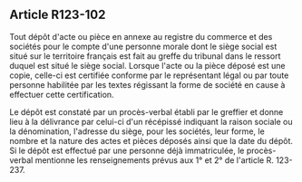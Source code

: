 Article R123-102
----
Tout dépôt d'acte ou pièce en annexe au registre du commerce et des sociétés
pour le compte d'une personne morale dont le siège social est situé sur le
territoire français est fait au greffe du tribunal dans le ressort duquel est
situé le siège social. Lorsque l'acte ou la pièce déposé est une copie, celle-ci
est certifiée conforme par le représentant légal ou par toute personne habilitée
par les textes régissant la forme de société en cause à effectuer cette
certification.

Le dépôt est constaté par un procès-verbal établi par le greffier et donne lieu
à la délivrance par celui-ci d'un récépissé indiquant la raison sociale ou la
dénomination, l'adresse du siège, pour les sociétés, leur forme, le nombre et la
nature des actes et pièces déposés ainsi que la date du dépôt. Si le dépôt est
effectué par une personne déjà immatriculée, le procès-verbal mentionne les
renseignements prévus aux 1° et 2° de l'article R. 123-237.
